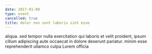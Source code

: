 ```yaml
---
date: 2017-01-09
type: event
cancelled: true
title: dolor non sunt laboris sint esse
---
```

aliqua. sed tempor nulla exercitation qui laboris et velit proident, ipsum cillum adipiscing aute occaecat in dolore deserunt pariatur. minim esse reprehenderit ullamco culpa Lorem officia